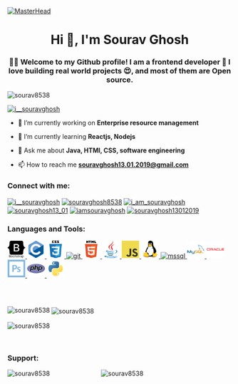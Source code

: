 [![MasterHead](https://media.geeksforgeeks.org/wp-content/cdn-uploads/20220416200936/Top-10-Front-End-Developer-Skills-That-You-Need-in-2022.png)](https://rishavchanda.io)
<h1 align="center">Hi 👋, I'm Sourav Ghosh</h1>
<h3 align="center">🙏🏻 Welcome to my Github profile!
I am a frontend developer 🚀 I love building real world projects 😍, and most of them are Open source.</h3>

<p align="left"> <img src="https://komarev.com/ghpvc/?username=sourav8538&label=Profile%20views&color=0e75b6&style=flat" alt="sourav8538" /> </p>

<p align="left"> <a href="https://twitter.com/i__souravghosh" target="blank"><img src="https://img.shields.io/twitter/follow/i__souravghosh?logo=twitter&style=for-the-badge" alt="i__souravghosh" /></a> </p>

- 🔭 I’m currently working on  **Enterprise resource management**

- 🌱 I’m currently learning  **Reactjs, Nodejs**

- 💬 Ask me about   **Java, HTMl, CSS, software engineering**

- 📫 How to reach me **souravghosh13.01.2019@gmail.com**

<h3 align="left">Connect with me:</h3>
<p align="left">
<a href="https://twitter.com/i__souravghosh" target="blank"><img align="center" src="https://raw.githubusercontent.com/rahuldkjain/github-profile-readme-generator/master/src/images/icons/Social/twitter.svg" alt="i__souravghosh" height="30" width="40" /></a>
<a href="https://linkedin.com/in/souravghosh8538" target="blank"><img align="center" src="https://raw.githubusercontent.com/rahuldkjain/github-profile-readme-generator/master/src/images/icons/Social/linked-in-alt.svg" alt="souravghosh8538" height="30" width="40" /></a>
<a href="https://instagram.com/i_am_souravghosh" target="blank"><img align="center" src="https://raw.githubusercontent.com/rahuldkjain/github-profile-readme-generator/master/src/images/icons/Social/instagram.svg" alt="i_am_souravghosh" height="30" width="40" /></a>
<a href="https://www.hackerrank.com/souravghosh13_01" target="blank"><img align="center" src="https://raw.githubusercontent.com/rahuldkjain/github-profile-readme-generator/master/src/images/icons/Social/hackerrank.svg" alt="souravghosh13_01" height="30" width="40" /></a>
<a href="https://www.leetcode.com/iamsouravghosh" target="blank"><img align="center" src="https://raw.githubusercontent.com/rahuldkjain/github-profile-readme-generator/master/src/images/icons/Social/leet-code.svg" alt="iamsouravghosh" height="30" width="40" /></a>
<a href="https://auth.geeksforgeeks.org/user/souravghosh13012019" target="blank"><img align="center" src="https://raw.githubusercontent.com/rahuldkjain/github-profile-readme-generator/master/src/images/icons/Social/geeks-for-geeks.svg" alt="souravghosh13012019" height="30" width="40" /></a>
</p>

<h3 align="left">Languages and Tools:</h3>
<p align="left"> <a href="https://getbootstrap.com" target="_blank" rel="noreferrer"> <img src="https://raw.githubusercontent.com/devicons/devicon/master/icons/bootstrap/bootstrap-plain-wordmark.svg" alt="bootstrap" width="40" height="40"/> </a> <a href="https://www.cprogramming.com/" target="_blank" rel="noreferrer"> <img src="https://raw.githubusercontent.com/devicons/devicon/master/icons/c/c-original.svg" alt="c" width="40" height="40"/> </a> <a href="https://www.w3schools.com/css/" target="_blank" rel="noreferrer"> <img src="https://raw.githubusercontent.com/devicons/devicon/master/icons/css3/css3-original-wordmark.svg" alt="css3" width="40" height="40"/> </a> <a href="https://git-scm.com/" target="_blank" rel="noreferrer"> <img src="https://www.vectorlogo.zone/logos/git-scm/git-scm-icon.svg" alt="git" width="40" height="40"/> </a> <a href="https://www.w3.org/html/" target="_blank" rel="noreferrer"> <img src="https://raw.githubusercontent.com/devicons/devicon/master/icons/html5/html5-original-wordmark.svg" alt="html5" width="40" height="40"/> </a> <a href="https://www.java.com" target="_blank" rel="noreferrer"> <img src="https://raw.githubusercontent.com/devicons/devicon/master/icons/java/java-original.svg" alt="java" width="40" height="40"/> </a> <a href="https://developer.mozilla.org/en-US/docs/Web/JavaScript" target="_blank" rel="noreferrer"> <img src="https://raw.githubusercontent.com/devicons/devicon/master/icons/javascript/javascript-original.svg" alt="javascript" width="40" height="40"/> </a> <a href="https://www.linux.org/" target="_blank" rel="noreferrer"> <img src="https://raw.githubusercontent.com/devicons/devicon/master/icons/linux/linux-original.svg" alt="linux" width="40" height="40"/> </a> <a href="https://www.microsoft.com/en-us/sql-server" target="_blank" rel="noreferrer"> <img src="https://www.svgrepo.com/show/303229/microsoft-sql-server-logo.svg" alt="mssql" width="40" height="40"/> </a> <a href="https://www.mysql.com/" target="_blank" rel="noreferrer"> <img src="https://raw.githubusercontent.com/devicons/devicon/master/icons/mysql/mysql-original-wordmark.svg" alt="mysql" width="40" height="40"/> </a> <a href="https://www.oracle.com/" target="_blank" rel="noreferrer"> <img src="https://raw.githubusercontent.com/devicons/devicon/master/icons/oracle/oracle-original.svg" alt="oracle" width="40" height="40"/> </a> <a href="https://www.photoshop.com/en" target="_blank" rel="noreferrer"> <img src="https://raw.githubusercontent.com/devicons/devicon/master/icons/photoshop/photoshop-line.svg" alt="photoshop" width="40" height="40"/> </a> <a href="https://www.php.net" target="_blank" rel="noreferrer"> <img src="https://raw.githubusercontent.com/devicons/devicon/master/icons/php/php-original.svg" alt="php" width="40" height="40"/> </a> <a href="https://www.python.org" target="_blank" rel="noreferrer"> <img src="https://raw.githubusercontent.com/devicons/devicon/master/icons/python/python-original.svg" alt="python" width="40" height="40"/> </a> </p>

<br><br>

<p><img align="left" src="https://github-readme-stats.vercel.app/api/top-langs?username=sourav8538&show_icons=true&locale=en&layout=compact" alt="sourav8538" /></p>

<p>&nbsp;<img align="center" src="https://github-readme-stats.vercel.app/api?username=sourav8538&show_icons=true&locale=en" alt="sourav8538" /></p>

<p><img align="center" src="https://github-readme-streak-stats.herokuapp.com/?user=sourav8538&" alt="sourav8538" /></p>
<br>
<h3 align="left">Support:</h3>
<p><a href="https://www.buymeacoffee.com/sourav8538"> <img align="left" src="https://cdn.buymeacoffee.com/buttons/v2/default-yellow.png" height="50" width="210" alt="sourav8538" /></a><a href="https://ko-fi.com/sourav8538"> <img align="left" src="https://cdn.ko-fi.com/cdn/kofi3.png?v=3" height="50" width="210" alt="sourav8538" /></a></p>
